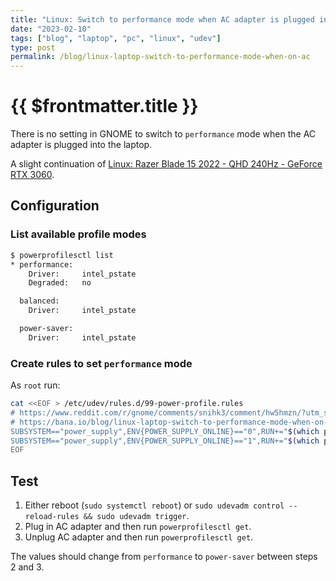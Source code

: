 ```yaml
---
title: "Linux: Switch to performance mode when AC adapter is plugged in"
date: "2023-02-10"
tags: ["blog", "laptop", "pc", "linux", "udev"]
type: post
permalink: /blog/linux-laptop-switch-to-performance-mode-when-on-ac
---
```


# {{ $frontmatter.title }}

There is no setting in GNOME to switch to `performance` mode when the AC adapter is plugged into the laptop.

A slight continuation of [Linux: Razer Blade 15 2022 - QHD 240Hz - GeForce RTX 3060](/blog/razer-blade-15-2022-RZ09-0421-laptop-linux).

## Configuration

### List available profile modes

```sh
$ powerprofilesctl list
* performance:
    Driver:     intel_pstate
    Degraded:   no

  balanced:
    Driver:     intel_pstate

  power-saver:
    Driver:     intel_pstate
```

### Create rules to set `performance` mode

As `root` run:

```bash
cat <<EOF > /etc/udev/rules.d/99-power-profile.rules
# https://www.reddit.com/r/gnome/comments/snihk3/comment/hw5hmzn/?utm_source=share&utm_medium=web2x&context=3
# https://bana.io/blog/linux-laptop-switch-to-performance-mode-when-on-ac
SUBSYSTEM=="power_supply",ENV{POWER_SUPPLY_ONLINE}=="0",RUN+="$(which powerprofilesctl) set power-saver"
SUBSYSTEM=="power_supply",ENV{POWER_SUPPLY_ONLINE}=="1",RUN+="$(which powerprofilesctl) set performance"
EOF
```

## Test

1. Either reboot (`sudo systemctl reboot`) or `sudo udevadm control --reload-rules && sudo udevadm trigger`.
2. Plug in AC adapter and then run `powerprofilesctl get`.
3. Unplug AC adapter and then  run `powerprofilesctl get`.

The values should change from `performance` to `power-saver` between steps 2 and 3.
